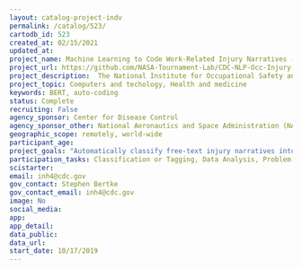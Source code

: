 ```yaml
---
layout: catalog-project-indv
permalink: /catalog/523/
cartodb_id: 523
created_at: 02/15/2021  
updated_at: 
project_name: Machine Learning to Code Work-Related Injury Narratives - 2020
project_url: https://github.com/NASA-Tournament-Lab/CDC-NLP-Occ-Injury-Coding
project_description:  The National Institute for Occupational Safety and Health (NIOSH) collects free-text injury narratives in a variety of data-sources. These narratives, often composed by the injured worker themselves, describe the circumstances leading to a work-place injury. In order to create basic surveillance reports to aid future preventative strategies, these narratives need to be categorized into a standardized coding system that identifies the cause of the injury. Traditionally, this was done manually however, recent efforts were made to automate this process. About 8 years ago, NIOSH developed an auto-coder that read a narrative and assigned it to the appropriate causation category. It was estimated that this auto-coder was about 82% accurate. This auto-coder relieved the manual burden of reading thousands of claims and was often more consistent in its designations. The purpose of this project was to host a public competition to improve upon NIOSH's current algorithm."
project_topic: Computers and techology, Health and medicine
keywords: BERT, auto-coding
status: Complete
recruiting: False
agency_sponsor: Center for Disease Control
agency_sponsor_other: National Aeronautics and Space Administration (NASA); Bureau of Labor and Statistics
geographic_scope: remotely, world-wide
participant_age: 
project_goals: "Automatically classify free-text injury narratives into standardized coding systems using state-of-the-art machine learning, natural language processing algorithms to ease the burden on manual coders." 
participation_tasks: Classification or Tagging, Data Analysis, Problem Solving
scistarter: 
email: inh4@cdc.gov
gov_contact: Stephen Bertke
gov_contact_email: inh4@cdc.gov
image: No
social_media: 
app: 
app_detail: 
data_public: 
data_url: 
start_date: 10/17/2019
---
```



